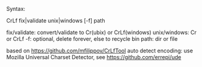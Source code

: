 Syntax:

CrLf fix|validate unix|windows [-f] path

fix/validate: convert/validate to Cr(ubix) or CrLf(windows)
unix/windows: Cr or CrLf
-f: optional, delete forever, else to recycle bin
path: dir or file

based on https://github.com/mfilippov/CrLfTool
auto detect encoding: use Mozilla Universal Charset Detector, see https://github.com/errepi/ude

